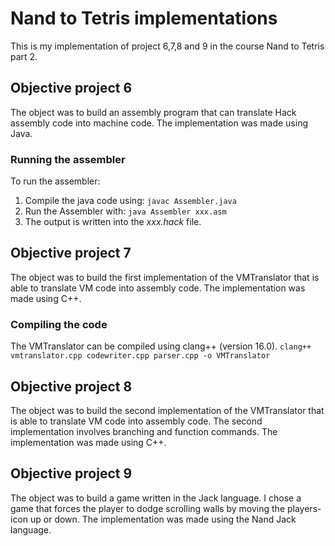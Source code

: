 #  Nand to Tetris implementations

This is my implementation of project 6,7,8 and 9 in the course Nand to Tetris part 2.

## Objective project 6
The object was to build an assembly program that can translate Hack assembly code into machine code.
The implementation was made using Java.

### Running the assembler
To run the assembler:
1. Compile the java code using: `javac Assembler.java`
2. Run the Assembler with: `java Assembler xxx.asm`
3. The output is written into the _xxx.hack_ file.

## Objective project 7
The object was to build the first implementation of the VMTranslator that is able to translate VM code into assembly code.
The implementation was made using C++.

### Compiling the code
The VMTranslator can be compiled using clang++ (version 16.0). 
`clang++ vmtranslator.cpp codewriter.cpp parser.cpp -o VMTranslator`

## Objective project 8
The object was to build the second implementation of the VMTranslator that is able to translate VM code into assembly code.
The second implementation involves branching and function commands.
The implementation was made using C++.

## Objective project 9
The object was to build a game written in the Jack language.
I chose a game that forces the player to dodge scrolling walls by moving the players-icon up or down.
The implementation was made using the Nand Jack language.